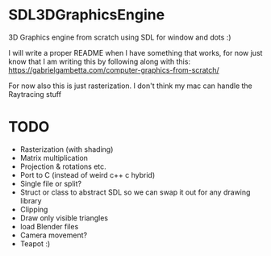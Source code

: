 # SDL3DGraphicsEngine
3D Graphics engine from scratch using SDL for window and dots :)

I will write a proper README when I have something that works, for now just know that I am writing this by following along with this: https://gabrielgambetta.com/computer-graphics-from-scratch/

For now also this is just rasterization. I don't think my mac can handle the Raytracing stuff

# TODO
- Rasterization (with shading)
- Matrix multiplication
- Projection & rotations etc.
- Port to C (instead of weird c++ c hybrid)
- Single file or split?
- Struct or class to abstract SDL so we can swap it out for any drawing library
- Clipping
- Draw only visible triangles
- load Blender files
- Camera movement?
- Teapot :)
